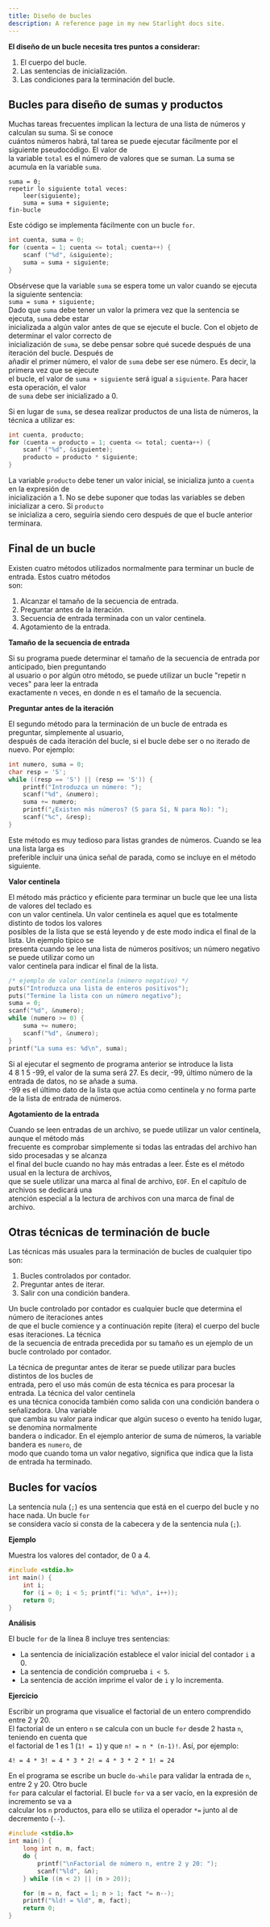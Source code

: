 ```yaml
---
title: Diseño de bucles
description: A reference page in my new Starlight docs site.
---
```


**El diseño de un bucle necesita tres puntos a considerar:**

1. El cuerpo del bucle.
2. Las sentencias de inicialización.
3. Las condiciones para la terminación del bucle.

## Bucles para diseño de sumas y productos

Muchas tareas frecuentes implican la lectura de una lista de números y calculan su suma. Si se conoce  
cuántos números habrá, tal tarea se puede ejecutar fácilmente por el siguiente pseudocódigo. El valor de  
la variable `total` es el número de valores que se suman. La suma se acumula en la variable `suma`.

``` 
suma = 0;
repetir lo siguiente total veces:
    leer(siguiente);
    suma = suma + siguiente;
fin-bucle
```

Este código se implementa fácilmente con un bucle `for`.

```c
int cuenta, suma = 0;
for (cuenta = 1; cuenta <= total; cuenta++) {
    scanf ("%d", &siguiente);
    suma = suma + siguiente;
}
```

Obsérvese que la variable `suma` se espera tome un valor cuando se ejecuta la siguiente sentencia:  
`suma = suma + siguiente;`  
Dado que `suma` debe tener un valor la primera vez que la sentencia se ejecuta, `suma` debe estar  
inicializada a algún valor antes de que se ejecute el bucle. Con el objeto de determinar el valor correcto de  
inicialización de `suma`, se debe pensar sobre qué sucede después de una iteración del bucle. Después de  
añadir el primer número, el valor de `suma` debe ser ese número. Es decir, la primera vez que se ejecute  
el bucle, el valor de `suma + siguiente` será igual a `siguiente`. Para hacer esta operación, el valor  
de `suma` debe ser inicializado a 0.

Si en lugar de `suma`, se desea realizar productos de una lista de números, la técnica a utilizar es:

```c
int cuenta, producto;
for (cuenta = producto = 1; cuenta <= total; cuenta++) {
    scanf ("%d", &siguiente);
    producto = producto * siguiente;
}
```

La variable `producto` debe tener un valor inicial, se inicializa junto a `cuenta` en la expresión de  
inicialización a 1. No se debe suponer que todas las variables se deben inicializar a cero. Si `producto`  
se inicializa a cero, seguiría siendo cero después de que el bucle anterior terminara.

## Final de un bucle

Existen cuatro métodos utilizados normalmente para terminar un bucle de entrada. Estos cuatro métodos  
son:

1. Alcanzar el tamaño de la secuencia de entrada.
2. Preguntar antes de la iteración.
3. Secuencia de entrada terminada con un valor centinela.
4. Agotamiento de la entrada.

**Tamaño de la secuencia de entrada**

Si su programa puede determinar el tamaño de la secuencia de entrada por anticipado, bien preguntando  
al usuario o por algún otro método, se puede utilizar un bucle "repetir n veces" para leer la entrada  
exactamente n veces, en donde n es el tamaño de la secuencia.


**Preguntar antes de la iteración**

El segundo método para la terminación de un bucle de entrada es preguntar, simplemente al usuario,  
después de cada iteración del bucle, si el bucle debe ser o no iterado de nuevo. Por ejemplo:

```c
int numero, suma = 0;
char resp = 'S';
while ((resp == 'S') || (resp == 'S')) {
    printf("Introduzca un número: ");
    scanf("%d", &numero);
    suma += numero;
    printf("¿Existen más números? (S para Sí, N para No): ");
    scanf("%c", &resp);
}
```

Este método es muy tedioso para listas grandes de números. Cuando se lea una lista larga es  
preferible incluir una única señal de parada, como se incluye en el método siguiente.

**Valor centinela**

El método más práctico y eficiente para terminar un bucle que lee una lista de valores del teclado es  
con un valor centinela. Un valor centinela es aquel que es totalmente distinto de todos los valores  
posibles de la lista que se está leyendo y de este modo indica el final de la lista. Un ejemplo típico se  
presenta cuando se lee una lista de números positivos; un número negativo se puede utilizar como un  
valor centinela para indicar el final de la lista.

```c
/* ejemplo de valor centinela (número negativo) */
puts("Introduzca una lista de enteros positivos");
puts("Termine la lista con un número negativo");
suma = 0;
scanf("%d", &numero);
while (numero >= 0) {
    suma += numero;
    scanf("%d", &numero);
}
printf("La suma es: %d\n", suma);
```

Si al ejecutar el segmento de programa anterior se introduce la lista  
4 8 1 5 -99, el valor de la suma será 27. Es decir, -99, último número de la entrada de datos, no se añade a suma.  
-99 es el último dato de la lista que actúa como centinela y no forma parte de la lista de entrada de números.

**Agotamiento de la entrada**

Cuando se leen entradas de un archivo, se puede utilizar un valor centinela, aunque el método más  
frecuente es comprobar simplemente si todas las entradas del archivo han sido procesadas y se alcanza  
el final del bucle cuando no hay más entradas a leer. Éste es el método usual en la lectura de archivos,  
que se suele utilizar una marca al final de archivo, `EOF`. En el capítulo de archivos se dedicará una  
atención especial a la lectura de archivos con una marca de final de archivo.

## Otras técnicas de terminación de bucle

Las técnicas más usuales para la terminación de bucles de cualquier tipo son:

1. Bucles controlados por contador.
2. Preguntar antes de iterar.
3. Salir con una condición bandera.

Un bucle controlado por contador es cualquier bucle que determina el número de iteraciones antes  
de que el bucle comience y a continuación repite (itera) el cuerpo del bucle esas iteraciones. La técnica  
de la secuencia de entrada precedida por su tamaño es un ejemplo de un bucle controlado por contador.

La técnica de preguntar antes de iterar se puede utilizar para bucles distintos de los bucles de  
entrada, pero el uso más común de esta técnica es para procesar la entrada. La técnica del valor centinela  
es una técnica conocida también como salida con una condición bandera o señalizadora. Una variable  
que cambia su valor para indicar que algún suceso o evento ha tenido lugar, se denomina normalmente  
bandera o indicador. En el ejemplo anterior de suma de números, la variable bandera es `numero`, de  
modo que cuando toma un valor negativo, significa que indica que la lista de entrada ha terminado.

## Bucles for vacíos

La sentencia nula (`;`) es una sentencia que está en el cuerpo del bucle y no hace nada. Un bucle `for`  
se considera vacío si consta de la cabecera y de la sentencia nula (`;`).

**Ejemplo**

Muestra los valores del contador, de 0 a 4.

```c
#include <stdio.h>
int main() {
    int i;
    for (i = 0; i < 5; printf("i: %d\n", i++));
    return 0;
}
```

**Análisis**

El bucle `for` de la línea 8 incluye tres sentencias:  
- La sentencia de inicialización establece el valor inicial del contador `i` a 0.  
- La sentencia de condición comprueba `i < 5`.  
- La sentencia de acción imprime el valor de `i` y lo incrementa.

**Ejercicio**

Escribir un programa que visualice el factorial de un entero comprendido entre 2 y 20.  
El factorial de un entero `n` se calcula con un bucle `for` desde 2 hasta `n`, teniendo en cuenta que  
el factorial de 1 es 1 (`1! = 1`) y que `n! = n * (n-1)!`. Así, por ejemplo:

```
4! = 4 * 3! = 4 * 3 * 2! = 4 * 3 * 2 * 1! = 24
```

En el programa se escribe un bucle `do-while` para validar la entrada de `n`, entre 2 y 20. Otro bucle  
`for` para calcular el factorial. El bucle `for` va a ser vacío, en la expresión de incremento se va a  
calcular los `n` productos, para ello se utiliza el operador `*=` junto al de decremento (`--`).

```c
#include <stdio.h>
int main() {
    long int n, m, fact;
    do {
        printf("\nFactorial de número n, entre 2 y 20: ");
        scanf("%ld", &n);
    } while ((n < 2) || (n > 20));

    for (m = n, fact = 1; n > 1; fact *= n--);
    printf("%ld! = %ld", m, fact);
    return 0;
}
```
